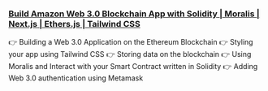 ### [Build Amazon Web 3.0 Blockchain App with Solidity | Moralis | Next.js | Ethers.js | Tailwind CSS](https://youtu.be/HMdwbq1JJT0)

👉 Building a Web 3.0 Application on the Ethereum Blockchain
👉 Styling your app using Tailwind CSS
👉 Storing data on the blockchain
👉 Using Moralis and Interact with your Smart Contract written in Solidity
👉 Adding Web 3.0 authentication using Metamask
